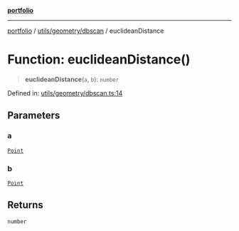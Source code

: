 [**portfolio**](../../../../README.md)

***

[portfolio](../../../../modules.md) / [utils/geometry/dbscan](../README.md) / euclideanDistance

# Function: euclideanDistance()

> **euclideanDistance**(`a`, `b`): `number`

Defined in: [utils/geometry/dbscan.ts:14](https://github.com/tnorlund/Portfolio/blob/204edeefeec02f4730ae1bd0c2e88dcff756faf5/portfolio/utils/geometry/dbscan.ts#L14)

## Parameters

### a

[`Point`](../../../../types/api/interfaces/Point.md)

### b

[`Point`](../../../../types/api/interfaces/Point.md)

## Returns

`number`
